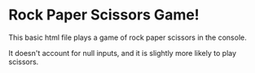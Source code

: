 # Rock Paper Scissors Game!
This basic html file plays a game of rock paper scissors in the console.

It doesn't account for null inputs, and it is slightly more likely to play scissors.